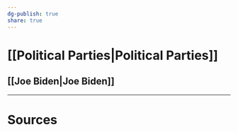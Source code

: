 ```yaml
---
dg-publish: true
share: true
---
```

# [[Political Parties|Political Parties]]
## [[Joe Biden|Joe Biden]]

---

# Sources


